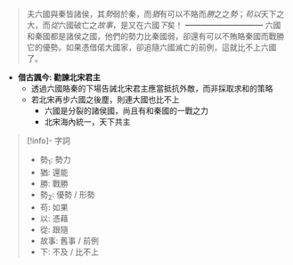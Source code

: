 > 夫六國與秦皆諸侯，其*勢*弱於秦，而*猶*有可以不賂而*勝*之之*勢*；*茍以*天下之大，而*從*六國破亡之*故事*，是又在六國*下*矣！
> ━━━━━━━━━━
> 六國和秦國都是諸侯之國，他們的勢力比秦國弱，卻還有可以不賄賂秦國而戰勝它的優勢。如果憑借偌大國家，卻追隨六國滅亡的前例，這就比不上六國了。

- **借古諷今: 勸諫北宋君主**
	- 透過六國賂秦的下場告誡北宋君主應當抵抗外敵，而非採取求和的策略
	- 若北宋再步六國之後塵，則連大國也比不上
		- 六國是分裂的諸侯國，尚且有和秦國的一戰之力
		- 北宋海內統一，天下共主

> [!info]- 字詞
> - 勢<sub>1</sub>: 勢力
> - 猶: 還能
> - 勝: 戰勝
> - 勢<sub>2</sub>: 優勢 / 形勢
> - 苟: 如果
> - 以: 憑藉
> - 從: 跟隨
> - 故事: 舊事 / 前例
> - 下: 不及 / 比不上

